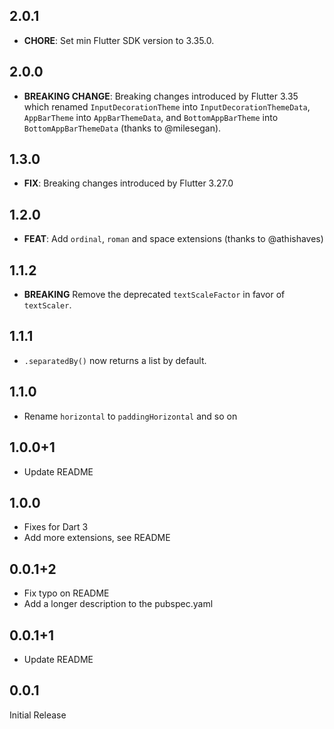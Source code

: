 ## 2.0.1

- **CHORE**: Set min Flutter SDK version to 3.35.0.

## 2.0.0

- **BREAKING CHANGE**: Breaking changes introduced by Flutter 3.35 which renamed `InputDecorationTheme` into `InputDecorationThemeData`,  `AppBarTheme` into `AppBarThemeData`, and `BottomAppBarTheme` into `BottomAppBarThemeData` (thanks to @milesegan).

## 1.3.0

- **FIX**: Breaking changes introduced by Flutter 3.27.0

## 1.2.0

- **FEAT**: Add `ordinal`, `roman` and space extensions (thanks to @athishaves)

## 1.1.2

- **BREAKING** Remove the deprecated `textScaleFactor` in favor of `textScaler`.

## 1.1.1

- `.separatedBy()` now returns a list by default.

## 1.1.0

- Rename `horizontal` to `paddingHorizontal` and so on

## 1.0.0+1

- Update README

## 1.0.0

- Fixes for Dart 3
- Add more extensions, see README

## 0.0.1+2

- Fix typo on README
- Add a longer description to the pubspec.yaml

## 0.0.1+1

- Update README

## 0.0.1

Initial Release
